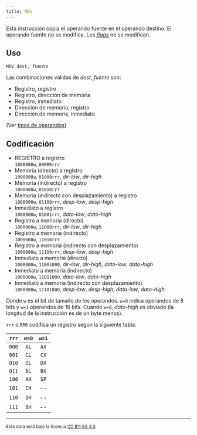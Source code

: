 ```yaml
---
title: MOV
---
```


Esta instrucción copia el operando fuente en el operando destino. El operando fuente no se modifica. Los [_flags_](/cpu/#flags) no se modifican.

## Uso

```vonsim
MOV dest, fuente
```

Las combinaciones válidas de _dest_, _fuente_ son:

- Registro, registro
- Registro, dirección de memoria
- Registro, inmediato
- Dirección de memoria, registro
- Dirección de memoria, inmediato

(Ver [tipos de operandos](/cpu/assembly/#operandos))

## Codificación

- REGISTRO a registro  
  `1000000w`, `00RRRrrr`
- Memoria (directo) a registro  
  `1000000w`, `01000rrr`, _dir-low_, _dir-high_
- Memoria (indirecto) a registro  
  `1000000w`, `01010rrr`
- Memoria (indirecto con desplazamiento) a registro  
  `1000000w`, `01100rrr`, _desp-low_, _desp-high_
- Inmediato a registro  
  `1000000w`, `01001rrr`, _dato-low_, _dato-high_
- Registro a memoria (directo)  
  `1000000w`, `11000rrr`, _dir-low_, _dir-high_
- Registro a memoria (indirecto)  
  `1000000w`, `11010rrr`
- Registro a memoria (indirecto con desplazamiento)  
  `1000000w`, `11100rrr`, _desp-low_, _desp-high_
- Inmediato a memoria (directo)  
  `1000000w`, `11001000`, _dir-low_, _dir-high_, _dato-low_, _dato-high_
- Inmediato a memoria (indirecto)  
  `1000000w`, `11011000`, _dato-low_, _dato-high_
- Inmediato a memoria (indirecto con desplazamiento)  
  `1000000w`, `11101000`, _desp-low_, _desp-high_, _dato-low_, _dato-high_

Donde `w` es el bit de tamaño de los operandos. `w=0` indica operandos de 8 bits y `w=1` operandos de 16 bits. Cuando `w=0`, _dato-high_ es obviado (la longitud de la instrucción es de un byte menos).

`rrr` o `RRR` codifica un registro según la siguiente tabla:

| `rrr` | `w=0` | `w=1` |
| :---: | :---: | :---: |
| `000` | `AL`  | `AX`  |
| `001` | `CL`  | `CX`  |
| `010` | `DL`  | `DX`  |
| `011` | `BL`  | `BX`  |
| `100` | `AH`  | `SP`  |
| `101` | `CH`  |  --   |
| `110` | `DH`  |  --   |
| `111` | `BH`  |  --   |

---

<small>Esta obra está bajo la licencia <a target="_blank" rel="license noopener noreferrer" href="http://creativecommons.org/licenses/by-sa/4.0/">CC BY-SA 4.0</a>.</small>
